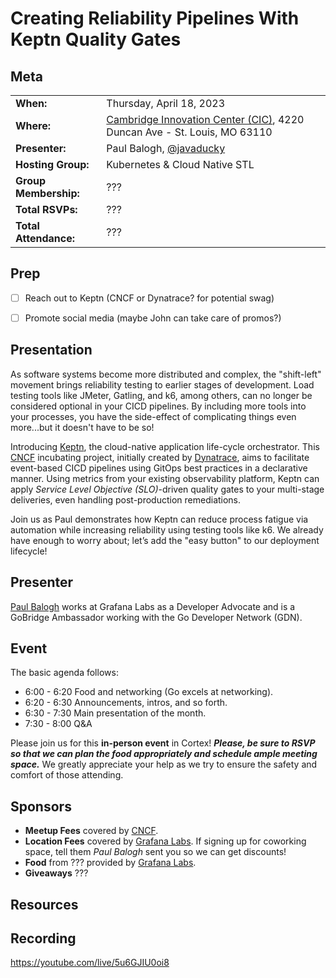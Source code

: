 # Creating Reliability Pipelines With Keptn Quality Gates

## Meta 
| | |
| --- | --- |
| **When:** | Thursday, April 18, 2023 |
| **Where:** | [Cambridge Innovation Center (CIC)](https://cic.com/), 4220 Duncan Ave - St. Louis, MO 63110 |
| **Presenter:** | Paul Balogh, [@javaducky](https://twitter.com/javaducky) |
| **Hosting Group:** | Kubernetes &amp; Cloud Native STL |
| **Group Membership:** | ??? |
| **Total RSVPs:** | ??? |
| **Total Attendance:** | ??? |

## Prep
- [ ] Reach out to Keptn (CNCF or Dynatrace? for potential swag)
- [ ] Promote social media (maybe John can take care of promos?)


## Presentation
As software systems become more distributed and complex, the "shift-left" movement brings reliability testing to earlier stages of development. Load testing tools like JMeter, Gatling, and k6, among others, can no longer be considered optional in your CICD pipelines. By including more tools into your processes, you have the side-effect of complicating things even more...but it doesn't have to be so! 

Introducing [Keptn](https://keptn.sh/), the cloud-native application life-cycle orchestrator. This [CNCF](https://www.cncf.io/) incubating project, initially created by [Dynatrace](https://www.dynatrace.com/), aims to facilitate event-based CICD pipelines using GitOps best practices in a declarative manner. Using metrics from your existing observability platform, Keptn can apply _Service Level Objective (SLO)_-driven quality gates to your multi-stage deliveries, even handling post-production remediations.

Join us as Paul demonstrates how Keptn can reduce process fatigue via automation while increasing reliability using testing tools like k6. We already have enough to worry about; let’s add the "easy button" to our deployment lifecycle!

## Presenter
[Paul Balogh](https://www.linkedin.com/in/pabalogh/) works at Grafana Labs as a Developer Advocate and is a GoBridge Ambassador working with the Go Developer Network (GDN).

## Event
The basic agenda follows:
* 6:00 - 6:20 Food and networking (Go excels at networking).
* 6:20 - 6:30 Announcements, intros, and so forth.
* 6:30 - 7:30 Main presentation of the month.
* 7:30 - 8:00 Q&A

Please join us for this **in-person event** in Cortex! **_Please, be sure to RSVP so that we can plan the food appropriately and schedule ample meeting space._** We greatly appreciate your help as we try to ensure the safety and comfort of those attending.

## Sponsors
* **Meetup Fees** covered by [CNCF](https://www.cncf.io/).
* **Location Fees** covered by [Grafana Labs](https://grafana.com/). If signing up for coworking space, tell them _Paul Balogh_ sent you so we can get discounts!
* **Food** from ??? provided by [Grafana Labs](https://grafana.com/).
* **Giveaways** ???

## Resources

## Recording
https://youtube.com/live/5u6GJIU0oi8
